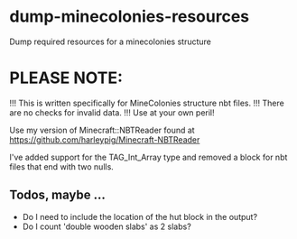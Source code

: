 # dump-minecolonies-resources
Dump required resources for a minecolonies structure

# PLEASE NOTE:
  !!! This is written specifically for MineColonies structure nbt files.
  !!! There are no checks for invalid data.
  !!! Use at your own peril!

  Use my version of Minecraft::NBTReader found at
  https://github.com/harleypig/Minecraft-NBTReader

  I've added support for the TAG_Int_Array type and removed a block for nbt
  files that end with two nulls.

## Todos, maybe ...
* Do I need to include the location of the hut block in the output?
* Do I count 'double wooden slabs' as 2 slabs?
